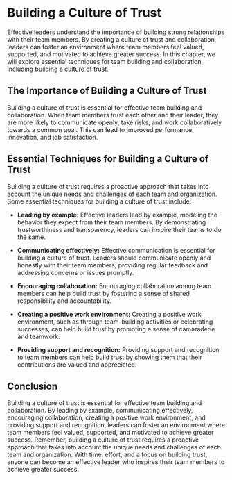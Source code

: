 Building a Culture of Trust
=======================================================================

Effective leaders understand the importance of building strong relationships with their team members. By creating a culture of trust and collaboration, leaders can foster an environment where team members feel valued, supported, and motivated to achieve greater success. In this chapter, we will explore essential techniques for team building and collaboration, including building a culture of trust.

The Importance of Building a Culture of Trust
---------------------------------------------

Building a culture of trust is essential for effective team building and collaboration. When team members trust each other and their leader, they are more likely to communicate openly, take risks, and work collaboratively towards a common goal. This can lead to improved performance, innovation, and job satisfaction.

Essential Techniques for Building a Culture of Trust
----------------------------------------------------

Building a culture of trust requires a proactive approach that takes into account the unique needs and challenges of each team and organization. Some essential techniques for building a culture of trust include:

* **Leading by example:** Effective leaders lead by example, modeling the behavior they expect from their team members. By demonstrating trustworthiness and transparency, leaders can inspire their teams to do the same.

* **Communicating effectively:** Effective communication is essential for building a culture of trust. Leaders should communicate openly and honestly with their team members, providing regular feedback and addressing concerns or issues promptly.

* **Encouraging collaboration:** Encouraging collaboration among team members can help build trust by fostering a sense of shared responsibility and accountability.

* **Creating a positive work environment:** Creating a positive work environment, such as through team-building activities or celebrating successes, can help build trust by promoting a sense of camaraderie and teamwork.

* **Providing support and recognition:** Providing support and recognition to team members can help build trust by showing them that their contributions are valued and appreciated.

Conclusion
----------

Building a culture of trust is essential for effective team building and collaboration. By leading by example, communicating effectively, encouraging collaboration, creating a positive work environment, and providing support and recognition, leaders can foster an environment where team members feel valued, supported, and motivated to achieve greater success. Remember, building a culture of trust requires a proactive approach that takes into account the unique needs and challenges of each team and organization. With time, effort, and a focus on building trust, anyone can become an effective leader who inspires their team members to achieve greater success.
